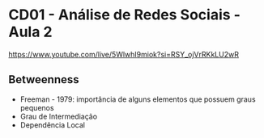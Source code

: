# CD01 - Análise de Redes Sociais - Aula 2

https://www.youtube.com/live/5WlwhI9miok?si=RSY_ojVrRKkLU2wR

## Betweenness
- Freeman - 1979: importância de alguns elementos que possuem graus pequenos
- Grau de Intermediação
- Dependência Local

